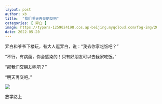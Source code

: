 ```yaml
---
layout: post
author: xb
title:  "我们明天再交朋友吧"
categories: [ 弈白 ]
image: https://typora-1259024198.cos.ap-beijing.myqcloud.com/fog-img/2022-05-20-post.jpeg
date: 2022-05-20
---
```

弈白和爷爷下楼玩，有大人逗弈白，说：“我去你家吃饭吧？”

“不行，有病菌，你会感染的！只有好朋友可以去我家吃饭。”

“那我们交朋友呢吧？”

“明天再交吧。”

<div class="img">
   <img src="https://typora-1259024198.cos.ap-beijing.myqcloud.com/fog-img/2022-05-20.jpg">
   <p>放学路上</p>
</div>